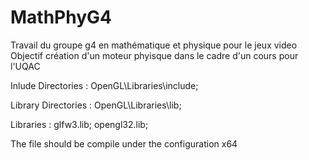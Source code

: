 # MathPhyG4
 Travail du groupe g4 en mathématique et physique pour le jeux video
 Objectif création d'un moteur phyisque dans le cadre d'un cours pour l'UQAC


 Inlude Directories : 
	OpenGL\Libraries\include;

 Library Directories :
	OpenGL\Libraries\lib;

 Libraries : 
	glfw3.lib;
	opengl32.lib;

The file should be compile under the configuration x64
